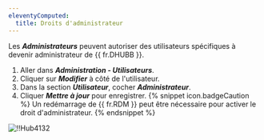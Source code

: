 ```yaml
---
eleventyComputed:
  title: Droits d'administrateur
---
```

Les ***Administrateurs*** peuvent autoriser des utilisateurs spécifiques à devenir administrateur de {{ fr.DHUBB }}.
1. Aller dans ***Administration - Utilisateurs***.
2. Cliquer sur ***Modifier*** à côté de l'utilisateur.
3. Dans la section ***Utilisateur***, cocher ***Administrateur***.
4. Cliquer ***Mettre à jour*** pour enregistrer.
{% snippet icon.badgeCaution %}
Un redémarrage de {{ fr.RDM }} peut être nécessaire pour activer le droit d'administrateur.
{% endsnippet %}

![!!Hub4132](https://cdnweb.devolutions.net/docs/fr/hub/Hub4132.png)
